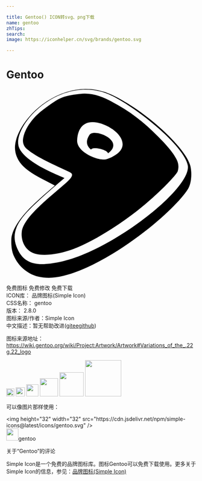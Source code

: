 ```yaml
---

title: Gentoo() ICON转svg、png下载
name: gentoo
zhTips: 
search: 
image: https://iconhelper.cn/svg/brands/gentoo.svg

---
```


# Gentoo  <small style="font-size: 60%;font-weight: 100"></small>

<div id="svg" class="svg-wrap">
<svg role="img" viewBox="0 0 24 24" xmlns="http://www.w3.org/2000/svg"><title>Gentoo icon</title><path d="M9.956.097a7.252 7.252 0 0 0-1.25.115C4.397 1 1.365 4.73 1.107 7.186c-.125 1.205.525 2.108.883 2.506.969 1.076 2.9 1.898 4.141 2.58-1.795 1.53-2.618 2.277-3.429 3.128-1.214 1.274-2.067 2.676-2.07 3.68 0 .323-.053 1.355.368 2.17.158.306.608 1.327 1.964 2.092.867.49 2.102.67 3.31.497 3.742-.534 8.753-3.707 12.328-6.662 2.279-1.884 3.945-3.709 4.426-4.607.388-.725.431-2.026.206-2.843-.64-2.318-5.84-7.067-10.091-8.978A7.761 7.761 0 0 0 9.956.097zm-.007.067a7.341 7.341 0 0 1 3.317.749c3.433 1.687 9.233 6.43 9.661 8.814.53 2.948-9.852 10.929-16.167 12.174-2.45.481-4.539.613-5.492-1.975-.826-2.243.776-3.884 3.135-6.04.98-.895 1.76-1.564 2.935-2.556.065-.068-5.66-2.042-5.842-4.308C1.307 4.693 4.995.394 9.716.172c.078-.004.155-.007.233-.008zM9.838.68a5.602 5.602 0 0 0-.502.031c-2.319.244-2.763.543-4.864 2.132-.704.533-2 1.829-2.331 3.366-.127.586.023 1.091.444 1.446 1.35 1.135 3.61 2.056 5.465 2.947.543.26.184.733-.692 1.492-2.21 1.913-5.198 4.242-5.407 6.017-.098.836.188 1.972 1.203 2.554 1.186.679 3.647.236 5.291-.376 2.402-.895 5.557-2.869 8.062-4.809 2.604-2.018 5.026-4.58 5.146-4.998.147-.513.132-.988-.152-1.533-.445-.855-1.041-1.491-1.681-2.203-1.718-1.81-3.534-3.401-5.708-4.62-1.423-.798-2.69-1.47-4.274-1.446zm1.066 3.594c.542 0 1.167.171 1.838.496 1.675.81 3.395 2.937-.015 4.161-.927.333-3.869-.818-3.779-2.388.089-1.558.847-2.27 1.956-2.269zm.283 1.356c-.315-.002-.571.078-.689.26-.552.855-.3 1.461.211 1.848.19-.454 2.138.042 2.13.468.02-.01.04-.02.055-.032 1.69-1.272-.468-2.536-1.707-2.544z"/></svg>
</div>
<detail full-name='gentoo'></detail>

<div class="detail-page">
<p>
<span><span class="badge-success badge">免费图标</span> <span class="badge-success badge">免费修改</span>  <span class="badge-success badge">免费下载</span> </span>
<br/>
<span>
ICON库：
<span class="badge-secondary badge">品牌图标(Simple Icon)</span> 
</span>
<br/>
<span>
CSS名称：
<span class="badge-secondary badge">gentoo</span> 
</span>

<br/>
<span>
版本：
<span class="badge-secondary badge">2.8.0</span> 
</span>
<br/>
<span>图标来源/作者：<span class="badge-light badge">Simple Icon</span></span> 
<br/>
<span class="zh-detail">中文描述：暂无<span class="help-link"><span>帮助改进</span>(<a href="https://gitee.com/liuwave/icon-helper/edit/master/json/brands/gentoo.json" target="_blank" rel="noopener noreferrer">gitee</a><a href="https://github.com/liuwave/icon-helper/edit/master/json/brands/gentoo.json" target="_blank" rel="noopener noreferrer">github</a></span>)</span><br/>
</p>
</div><div class="description description alert alert-light"><p>图标来源地址：<a href="https://wiki.gentoo.org/wiki/Project:Artwork/Artwork#Variations_of_the_.22g.22_logo" target="_blank" rel="noopener noreferrer">https://wiki.gentoo.org/wiki/Project:Artwork/Artwork#Variations_of_the_.22g.22_logo</a></p></div>
<div class="alert alert-dark">
<img height="21" width="21" src="https://cdn.jsdelivr.net/npm/simple-icons@latest/icons/gentoo.svg" />
<img height="24" width="24" src="https://cdn.jsdelivr.net/npm/simple-icons@latest/icons/gentoo.svg" />
<img height="32" width="32" src="https://cdn.jsdelivr.net/npm/simple-icons@latest/icons/gentoo.svg" />
<img height="48" width="48" src="https://cdn.jsdelivr.net/npm/simple-icons@latest/icons/gentoo.svg" />
<img height="64" width="64" src="https://cdn.jsdelivr.net/npm/simple-icons@latest/icons/gentoo.svg" />
<img height="96" width="96" src="https://cdn.jsdelivr.net/npm/simple-icons@latest/icons/gentoo.svg" />

</div>
<div>
  <p>可以像图片那样使用：    
  </p>
  <div class="alert alert-primary" style="font-size: 14px">
    &lt;img height="32" width="32" src="https://cdn.jsdelivr.net/npm/simple-icons@latest/icons/gentoo.svg" /&gt;
    <copy-btn content='<img height="32" width="32" src="https://cdn.jsdelivr.net/npm/simple-icons@latest/icons/gentoo.svg" />'></copy-btn>
  </div>
  <div class="alert alert-secondary">
    <img height="32" width="32" src="https://cdn.jsdelivr.net/npm/simple-icons@latest/icons/gentoo.svg" />gentoo
    <copy-btn content="gentoo" btn-title="复制图标名称"></copy-btn>
  </div>
</div>

<Vssue title="关于“Gentoo”的评论" >关于“Gentoo”的评论</Vssue>


<div><p>Simple Icon是一个免费的品牌图标库。图标Gentoo可以免费下载使用。更多关于  Simple Icon的信息，参见：<a target="_blank" href="https://iconhelper.cn/brands.html">品牌图标(Simple Icon)</a>
</p></div>
